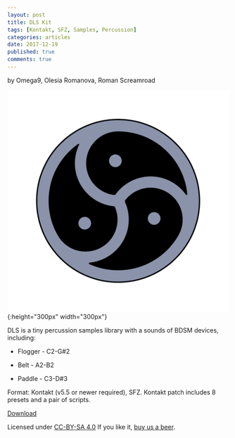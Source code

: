 ```yaml
---
layout: post
title: DLS Kit
tags: [Kontakt, SFZ, Samples, Percussion]
categories: articles
date: 2017-12-19
published: true
comments: true
---
```

by Omega9, Olesia Romanova, Roman Screamroad

![](/images/2017/12/Triskelion_points_black_outer-square.png){:height="300px" width="300px"}

DLS is a tiny percussion samples library with a sounds of BDSM devices, including:

- Flogger - C2-G#2

- Belt - A2-B2

- Paddle  - C3-D#3

Format: Kontakt (v5.5 or newer required), SFZ.
Kontakt patch includes 8 presets and a pair of scripts.

[Download][1]

Licensed under [CC-BY-SA 4.0](https://creativecommons.org/licenses/by-sa/4.0/)
If you like it, [buy us a beer](https://omega9.github.io/donation/).

[1]: https://github.com/Omega9/Midi0-Toys/raw/master/DLS%20Kit/DLS%20Kit.zip
